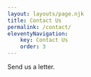 ```yaml
---
layout: layouts/page.njk
title: Contact Us
permalink: /contact/
eleventyNavigation:
    key: Contact Us
    order: 3
---
```


Send us a letter.